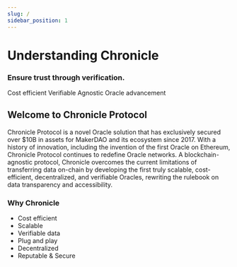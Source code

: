 ```yaml
---
slug: /
sidebar_position: 1
---
```


# Understanding Chronicle

### Ensure trust through verification.

Cost efficient
Verifiable 
Agnostic 
Oracle advancement 

## **Welcome to Chronicle Protocol**

Chronicle Protocol is a novel Oracle solution that has exclusively secured over $10B in assets for MakerDAO and its ecosystem since 2017. With a history of innovation, including the invention of the first Oracle on Ethereum, Chronicle Protocol continues to redefine Oracle networks. A blockchain-agnostic protocol, Chronicle overcomes the current limitations of transferring data on-chain by developing the first truly scalable, cost-efficient, decentralized, and verifiable Oracles, rewriting the rulebook on data transparency and accessibility.

### **Why Chronicle**

- Cost efficient
- Scalable
- Verifiable data 
- Plug and play
- Decentralized
- Reputable & Secure

